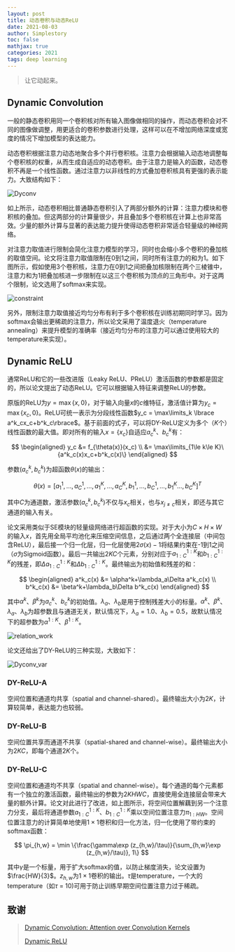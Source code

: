 ```yaml
---
layout: post
title: 动态卷积与动态ReLU
date: 2021-08-03
author: Simplestory
toc: false
mathjax: true
categories: 2021
tags: deep learning
---
```


> 让它动起来。

## Dynamic Convolution

一般的静态卷积用同一个卷积核对所有输入图像做相同的操作，而动态卷积会对不同的图像做调整，用更适合的卷积参数进行处理，这样可以在不增加网络深度或宽度的情况下增加模型的表达能力。

动态卷积根据注意力动态地聚合多个并行卷积核。注意力会根据输入动态地调整每个卷积核的权重，从而生成自适应的动态卷积。由于注意力是输入的函数，动态卷积不再是一个线性函数。通过注意力以非线性的方式叠加卷积核具有更强的表示能力。大致结构如下：

![](https://simplestory-blog-img.oss-cn-guangzhou.aliyuncs.com/in_posts/20210803/Dyconv.png "Dyconv")

如上所示，动态卷积相比普通静态卷积引入了两部分额外的计算：注意力模块和卷积核的叠加。但这两部分的计算量很少，并且叠加多个卷积核在计算上也非常高效。少量的额外计算与显著的表达能力提升使得动态卷积非常适合轻量级的神经网络。

对注意力取值进行限制会简化注意力模型的学习，同时也会缩小多个卷积的叠加核的取值空间。论文将注意力取值限制在0到1之间，同时所有注意力的和为1。如下图所示，假如使用3个卷积核，注意力在0到1之间把叠加核限制在两个三棱锥中，注意力和为1把叠加核进一步限制在以这三个卷积核为顶点的三角形中。对于这两个限制，论文选用了softmax来实现。

![](https://simplestory-blog-img.oss-cn-guangzhou.aliyuncs.com/in_posts/20210803/constraint.png "constraint")

另外，限制注意力取值接近均匀分布有利于多个卷积核在训练初期同时学习。因为softmax会输出更稀疏的注意力，所以论文采用了温度退火（temperature annealing）来提升模型的准确率（接近均匀分布的注意力可以通过使用较大的temperature来实现）。

## Dynamic ReLU

通常ReLU和它的一些改进版（Leaky ReLU、PReLU）激活函数的参数都是固定的，所以论文提出了动态ReLU。它可以根据输入特征来调整ReLU的参数。

原版的ReLU为$y = \max \lbrace x,0\rbrace$，对于输入向量$x$的$c$维特征，激活值计算为$y_c = \max \lbrace x_c, 0\rbrace$。ReLU可统一表示为分段线性函数$y_c = \max\limits_k \lbrace a^k_cx_c+b^k_c\rbrace$。基于前面的式子，可以将DY-ReLU定义为多个（$K$个）线性函数的最大值。即对所有的输入$x=\lbrace x_c\rbrace$自适应$a^k_c$、$b^k_c$有：

$$
\begin{aligned}
y_c &= f_{\theta(x)}(x_c) \\
&= \max\limits_{1\le k\le K}\{a^k_c(x)x_c+b^k_c(x)\}
\end{aligned}
$$

参数$(a^k_c,b^k_c)$为超函数$\theta(x)$的输出：

$$
\theta(x) = [a^1_1,\dots,a^1_C,\dots,a^K_1,\dots,a^K_C,b^1_1,\dots,b^1_C,\dots,b^K_1\dots,b^K_C]^T
$$

其中$C$为通道数，激活参数$(a^k_c, b^k_c)$不仅与$x_c$相关，也与$x_{j\ne c}$相关，即还与其它通道的输入有关。

论文采用类似于SE模块的轻量级网络进行超函数的实现。对于大小为$C\times H\times W$的输入$x$，首先用全局平均池化来压缩空间信息，之后通过两个全连接层（中间包含ReLU），最后接一个归一化层，归一化层使用$2\sigma(x)-1$将结果约束在-1到1之间（$\sigma$为Sigmoid函数）。最后一共输出$2KC$个元素，分别对应于$a_{1:C}^{1:K}$和$b_{1:C}^{1:K}$的残差，即$\Delta a_{1:C}^{1:K}$和$\Delta b_{1:C}^{1:K}$。最终输出为初始值和残差的和：

$$
\begin{aligned}
a^k_c(x) &= \alpha^k+\lambda_a\Delta a^k_c(x) \\
b^k_c(x) &= \beta^k+\lambda_b\Delta b^k_c(x)
\end{aligned}
$$

其中$\alpha^k$、$\beta^k$为$a^k_c$、$b^k_c$的初始值。$\lambda_a$、$\lambda_b$是用于控制残差大小的标量。$\alpha^k$、$\beta^k$、$\lambda_a$、$\lambda_b$为超参数且与通道无关，默认情况下，$\lambda_a=1.0$、$\lambda_b=0.5$，故默认情况下的超参数为$\alpha^{1:K}$、$\beta^{1:K}$。

![](https://simplestory-blog-img.oss-cn-guangzhou.aliyuncs.com/in_posts/20210803/relation_work.png "relation_work")

论文还给出了DY-ReLU的三种实现，大致如下：

![](https://simplestory-blog-img.oss-cn-guangzhou.aliyuncs.com/in_posts/20210803/Dyconv_var.png "Dyconv_var")

### DY-ReLU-A

空间位置和通道均共享（spatial and channel-shared）。最终输出大小为$2K$，计算较简单，表达能力也较弱。

### DY-ReLU-B

空间位置共享而通道不共享（spatial-shared and channel-wise）。最终输出大小为$2KC$，即每个通道$2K$个。

### DY-ReLU-C

空间位置和通道均不共享（spatial and channel-wise）。每个通道的每个元素都有一个独立的激活函数，最终输出的参数为$2KHWC$，直接使用全连接层会带来大量的额外计算。论文对此进行了改进，如上图所示，将空间位置解藕到另一个注意力分支，最后将通道参数$a_{1:C}^{1:K}$、$b_{1:C}^{1:K}$乘以空间位置注意力$\pi_{1:HW}$。空间位置注意力的计算简单地使用$1\times 1$卷积和归一化方法，归一化使用了带约束的softmax函数：

$$
\pi_{h,w} = \min \{\frac{\gamma\exp (z_{h,w}/\tau)}{\sum_{h,w}\exp (z_{h,w}/\tau)}, 1\}
$$

其中$\gamma$是一个标量，用于扩大softmax的值，以防止梯度消失，论文设置为$\frac{HW}{3}$。$z_{h,w}$为$1\times 1$卷积的输出。$\tau$是temperature，一个大的temperature（如$\tau$ = 10)可用于防止训练早期空间位置注意力过于稀疏。


## 致谢

> [Dynamic Convolution: Attention over Convolution Kernels](https://arxiv.org/abs/1912.03458)
>
> [Dynamic ReLU](https://arxiv.org/abs/2003.10027)